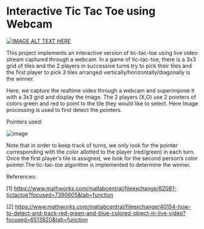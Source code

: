 # Interactive Tic Tac Toe using Webcam

[![IMAGE ALT TEXT HERE](https://img.youtube.com/vi/kd77onAzMz0/0.jpg)](https://www.youtube.com/watch?v=kd77onAzMz0)

This project implements an interactive version of tic-tac-toe using live video stream captured through a webcam. In a game of tic-tac-toe, there is a 3x3 grid of tiles and the 2 players in successive turns try to pick their tiles and the first player to pick 3 tiles arranged vertically/horizontally/diagonally is the winner. 

Here, we capture the realtime video through a webcam and superimpose it with a 3x3 grid and display the image. The 2 players (X,O) use 2 pointers  of colors green and red to point to the tile they would like to select. Here Image processing is used to first detect the pointers. 

Pointers used:

![image](https://user-images.githubusercontent.com/22428146/87212932-4f33f980-c2ef-11ea-9ca0-1587c42d341d.png)

Note that in order to keep track of turns, we only look for the pointer corresponding with the color allotted to the player (red/green) in each turn. Once the first player’s tile is assigned, we look for the second person’s color pointer.The tic-tac-toe algorithm is implemented to determine the winner.

References:

[1] https://www.mathworks.com/matlabcentral/fileexchange/62081-tictactoe?focused=7390605&tab=function

[2] https://www.mathworks.com/matlabcentral/fileexchange/40154-how-to-detect-and-track-red-green-and-blue-colored-object-in-live-video?focused=6513820&tab=function

